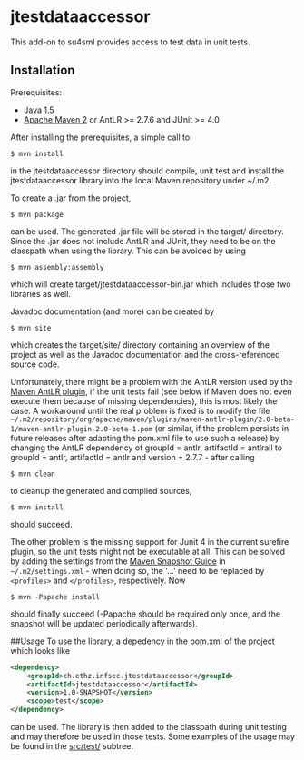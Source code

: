 # jtestdataaccessor
This add-on to su4sml provides access to test data in unit tests.

## Installation
Prerequisites:
 * Java 1.5
 * [Apache Maven 2](http://maven.apache.org/)  or AntLR >= 2.7.6 and JUnit >= 4.0

After installing the prerequisites, a simple call to 
```
$ mvn install
```
in the jtestdataaccessor directory should compile, unit test and install the
jtestdataaccessor library into the local Maven repository under ~/.m2.

To create a .jar from the project,
```
$ mvn package
```
can be used. The generated .jar file will be stored in the target/ directory.
Since the .jar does not include AntLR and JUnit, they need to be on the
classpath when using the library. This can be avoided by using
```
$ mvn assembly:assembly
```
which will create target/jtestdataaccessor-bin.jar which includes those two
libraries as well.

Javadoc documentation (and more) can be created by 
```
$ mvn site
```
which creates the target/site/ directory containing an overview of the project
as well as the Javadoc documentation and the cross-referenced source code.


Unfortunately, there might be a problem with the AntLR version used by the
[Maven AntLR plugin](http://maven.apache.org/plugins/maven-antlr-plugin/), if 
the unit tests fail (see below if Maven does not
even execute them because of missing dependencies), this is most likely the
case. A workaround until the real problem is fixed is to modify the file
`~/.m2/repository/org/apache/maven/plugins/maven-antlr-plugin/2.0-beta-1/maven-antlr-plugin-2.0-beta-1.pom`
(or similar, if the problem persists in future releases after adapting the
pom.xml file to use such a release) by changing the AntLR dependency of groupId
= antlr, artifactId = antlrall to groupId = antlr, artifactId = antlr and
version = 2.7.7 - after calling 
```
$ mvn clean
```
to cleanup the generated and compiled sources, 
```
$ mvn install
```
should succeed.

The other problem is the missing support for Junit 4 in the current surefire
plugin, so the unit tests might not be executable at all. This can be solved by
adding the settings from the [Maven Snapshot Guide](http://maven.apache.org/guides/development/guide-plugin-snapshot-repositories.html)
in `~/.m2/settings.xml` - when doing so, the '...'
need to be replaced by `<profiles>` and `</profiles>`, respectively. Now
```
$ mvn -Papache install
```
should finally succeed (-Papache should be required only once, and the snapshot
will be updated periodically afterwards).


##Usage
To use the library, a depedency in the pom.xml of the project which looks like
```xml
<dependency>
    <groupId>ch.ethz.infsec.jtestdataaccessor</groupId>
    <artifactId>jtestdataaccessor</artifactId>
    <version>1.0-SNAPSHOT</version>
    <scope>test</scope>
</dependency>
```
can be used. The library is then added to the classpath during unit testing and
may therefore be used in those tests. Some examples of the usage may be found
in the [src/test/](./src/test/) subtree.


